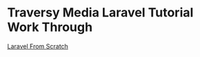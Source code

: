 # Traversy Media Laravel Tutorial Work Through
<a href="https://www.youtube.com/watch?v=MYyJ4PuL4pY">Laravel From Scratch</a>
